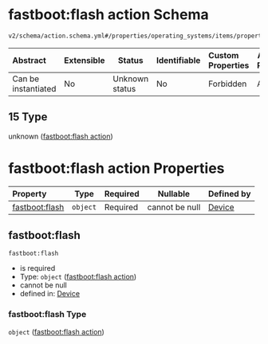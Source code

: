 # fastboot:flash action Schema

```txt
v2/schema/action.schema.yml#/properties/operating_systems/items/properties/steps/items/properties/actions/items/oneOf/15
```




| Abstract            | Extensible | Status         | Identifiable | Custom Properties | Additional Properties | Access Restrictions | Defined In                                                           |
| :------------------ | ---------- | -------------- | ------------ | :---------------- | --------------------- | ------------------- | -------------------------------------------------------------------- |
| Can be instantiated | No         | Unknown status | No           | Forbidden         | Allowed               | none                | [device.schema.json\*](../device.schema.json "open original schema") |

## 15 Type

unknown ([fastboot:flash action](device-properties-operating-systems-operating-system-properties-steps-step-properties-group-step-action-oneof-fastbootflash-action.md))

# fastboot:flash action Properties

| Property                         | Type     | Required | Nullable       | Defined by                                                                                                                                                                                                                                                                                                                           |
| :------------------------------- | -------- | -------- | -------------- | :----------------------------------------------------------------------------------------------------------------------------------------------------------------------------------------------------------------------------------------------------------------------------------------------------------------------------------- |
| [fastboot:flash](#fastbootflash) | `object` | Required | cannot be null | [Device](device-properties-operating-systems-operating-system-properties-steps-step-properties-group-step-action-oneof-fastbootflash-action-properties-fastbootflash-action.md "v2/schema/action.schema.yml#/properties/operating_systems/items/properties/steps/items/properties/actions/items/oneOf/15/properties/fastboot:flash") |

## fastboot:flash




`fastboot:flash`

-   is required
-   Type: `object` ([fastboot:flash action](device-properties-operating-systems-operating-system-properties-steps-step-properties-group-step-action-oneof-fastbootflash-action-properties-fastbootflash-action.md))
-   cannot be null
-   defined in: [Device](device-properties-operating-systems-operating-system-properties-steps-step-properties-group-step-action-oneof-fastbootflash-action-properties-fastbootflash-action.md "v2/schema/action.schema.yml#/properties/operating_systems/items/properties/steps/items/properties/actions/items/oneOf/15/properties/fastboot:flash")

### fastboot:flash Type

`object` ([fastboot:flash action](device-properties-operating-systems-operating-system-properties-steps-step-properties-group-step-action-oneof-fastbootflash-action-properties-fastbootflash-action.md))
